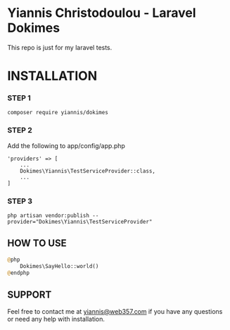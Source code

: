 # Yiannis Christodoulou - Laravel Dokimes

This repo is just for my laravel tests.

# INSTALLATION
### STEP 1
`composer require yiannis/dokimes`

### STEP 2
Add the following to app/config/app.php

```
'providers' => [
    ...
    Dokimes\Yiannis\TestServiceProvider::class,  
    ...
]
```

### STEP 3
`php artisan vendor:publish --provider="Dokimes\Yiannis\TestServiceProvider"`

## HOW TO USE
```php
@php
    Dokimes\SayHello::world()
@endphp
```

## SUPPORT
Feel free to contact me at yiannis@web357.com if you have any questions or need any help with installation.